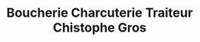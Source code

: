 ---
title: "Boucherie Charcuterie Traiteur Chistophe Gros"
url: /lafrancaise/boucherie-charcuterie-traiteur-chistophe-gros/
shop: Metzgerei
---